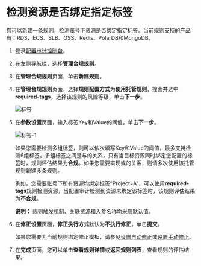# 检测资源是否绑定指定标签

您可以新建一条规则，检测账号下资源是否绑定指定标签。当前规则支持的产品有：RDS、ECS、SLB、OSS、Redis、PolarDB和MongoDB。

1.  登录[配置审计控制台](https://config.console.aliyun.com)。

2.  在左侧导航栏，选择**管理合规规则**。

3.  在**管理合规规则**页面，单击**新建规则**。

4.  在**管理合规规则**页面，选择**规则配置方式**为**使用托管规则**，搜索并选中**required-tags**，选择该规则的风险等级，单击**下一步**。

    ![标签](https://static-aliyun-doc.oss-cn-hangzhou.aliyuncs.com/assets/img/zh-CN/8479670061/p86601.png)

5.  在**参数设置**页面，输入标签Key和Value的阈值，单击**下一步**。

    ![标签-1](https://static-aliyun-doc.oss-cn-hangzhou.aliyuncs.com/assets/img/zh-CN/8479670061/p86602.png)

    如果您需要检测多组标签，则可以依次填写Key和Value的阈值，最多支持检测6组标签。多组标签之间是与的关系，只有当目标资源同时绑定您配置的标签时，规则评估结果为**合规**。如果您需要实现或的关系，则请多次使用该托管规则新建多条规则。

    例如，您需要账号下所有资源均绑定标签“Project=A”，可以使用**required-tags**规则检测资源，当配置审计检测到资源未绑定该标签时，该规则评估结果为**不合规**。

    **说明：** 规则触发机制、关联资源和入参名称均采用默认值。

6.  在**修正设置**页面，**修正执行方式**默认为**不执行修正**，单击**提交**。

    如果您需要为当前规则绑定修正模板，请参见[设置自动修正](/intl.zh-CN/资源合规审计/修正设置/设置自动修正.md)或[设置手动修正](/intl.zh-CN/资源合规审计/修正设置/设置手动修正.md)。

7.  在**完成**页面，您可以单击**查看规则详情**或**返回规则列表**，查看规则的评估结果。


